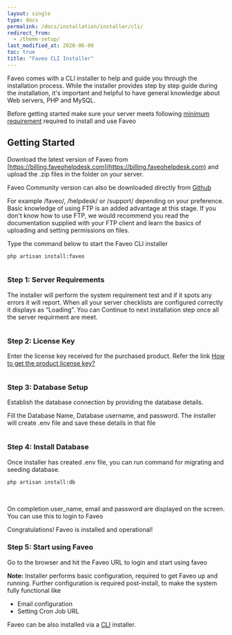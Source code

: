 ```yaml
---
layout: single
type: docs
permalink: /docs/installation/installer/cli/
redirect_from:
  - /theme-setup/
last_modified_at: 2020-06-09
toc: true
title: "Faveo CLI Installer"
---
```


Faveo comes with a CLI installer to help and guide you through the installation process. While the installer provides step by step guide during the installation, it's important and helpful to have general knowledge about Web servers, PHP and MySQL.

Before getting started make sure your server meets following [minimum requirement](/docs/system-requirement/requirement/) required to install and use Faveo

<a id="getting-started" name="getting-started"></a>
## Getting Started

Download the latest version of Faveo from [https://billing.faveohelpdesk.com](https://billing.faveohelpdesk.com) and upload the .zip files in the folder on your server.

Faveo Community version can also be downloaded directly from [Github](https://github.com/ladybirdweb/faveo-helpdesk)

For example /faveo/, /helpdesk/ or /support/ depending on your preference. Basic knowledge of using FTP is an added advantage at this stage. If you don't know how to use FTP, we would recommend you read the documentation supplied with your FTP client and learn the basics of uploading and setting permissions on files. 

Type the command below to start the Faveo CLI installer

```sh
php artisan install:faveo
```

<img src="https://lh5.googleusercontent.com/Pmf71TrKPH-cHr2fBOUyJxusRodK0V56EAcGRh51z_7KXJkwdQfpbgK-EC72XlGVnpLW98Mx7FWN2bOc0WA0Zex-LxKFnWGLZxQXJRIpckE05ZFJshKtOvCDS3ksVUJsgcoJbBdL" alt="" />

<a id="step1" name="step1"></a>
### Step 1: Server Requirements

The installer will perform the system requirement test and if it spots any errors it will report. When all your server checklists are configured correctly it displays as “Loading”. You can Continue to next installation step once all the server requirment are meet.

<img src="https://lh5.googleusercontent.com/Pmf71TrKPH-cHr2fBOUyJxusRodK0V56EAcGRh51z_7KXJkwdQfpbgK-EC72XlGVnpLW98Mx7FWN2bOc0WA0Zex-LxKFnWGLZxQXJRIpckE05ZFJshKtOvCDS3ksVUJsgcoJbBdL" alt="" />
    
<a id="step2" name="step2"></a>
### Step 2: License Key

Enter the license key received for the purchased product. Refer the link [How to get the product license key?](/docs/helpers/license-key)

<img src="https://lh3.googleusercontent.com/hvtKHjaJN_ZHGiblc2Wzm0oQz-TnchDeNHZPQ8WA6YNd8s6Ub8queeUieYZqQbBV-wb9p8BQDjf-rS7xYuLCUsTdbl_iFnbb8w4fBKZfGOWztomUzOmrfLqLPpvy03tzGy0-ruby" alt="" />

<a id="step3" name="step3"></a>    
### Step 3: Database Setup

Establish the database connection by providing the database details.

Fill the Database Name, Database username, and password. The installer will create .env file and save these details in that file

<img src="https://lh4.googleusercontent.com/wsH3nAq8FBYpaFkDxY4T0T92msQVmzR_NSRYJj3Q88HLGFJzwDbc7GyHtHlYdItfFb-zgtBk2DQGrJZ0QW6mlP4cg42yzpjbypy37Z6QqqQCco6B5VqRfH_i6Sm0GtOW8X2ZnXXy" alt="" />


<a id="step4" name="step4"></a>
### Step 4: Install Database

Once installer has created .env file, you can run command for migrating and seeding database. 

```sh
php artisan install:db
```

<img src="https://lh3.googleusercontent.com/JO1GVEcDfOsObyw-AZDh24AYvXZ4LwJ7h-LKe0MtmBogRhMcBrZFh49-g_3fJ5Zcba_lRXPCGIkRfS_uWCLFTa-CIdd9XpThaNsHkpR8LGxc7YOkFt5HpFddXcHLmt5KulQdXzCS" alt="" />

<img src="https://lh6.googleusercontent.com/-Gh5codKaHw00G2a3IHezQaGl0r8KrvHpxl8hnAlbe5zn24P1ow3AQ89Q3AYCdtZmP74EUfi3LPFcAgZ3I6VnxV5KTYbwyYO1S0nrfblnl9z9xDhTLVrMiCgkLkvE-izwh2R-ppP" alt="" />
    
On completion user_name, email and password are displayed on the screen. You can use this to login to Faveo
    
Congratulations! Faveo is installed and operational!

<a id="step6" name="step6"></a>
### Step 5: Start using Faveo

Go to the browser and hit the Faveo URL to login and start using faveo
<img src="https://lh3.googleusercontent.com/4OXyz8qOcKKrxCOz7vEhnmQz7udSeJMlXNfwnVZ12zdlYKPHr_oozdhn6AGtwazdcmqfx-BdxE6Jj4ZHS3iLY4XtRmbH7RxjdB8l2vJZ4uWaIRwIdQNZILD2TcIzkn5hUzp6J7F2" alt="" />

**Note:** Installer performs basic configuration, required to get Faveo up and running. Further configuration is required post-install, to make the system fully functional like
- Email configuration
- Setting Cron Job URL

Faveo can be also installed via a [CLI](/docs/installation/installer/cli) installer. 

